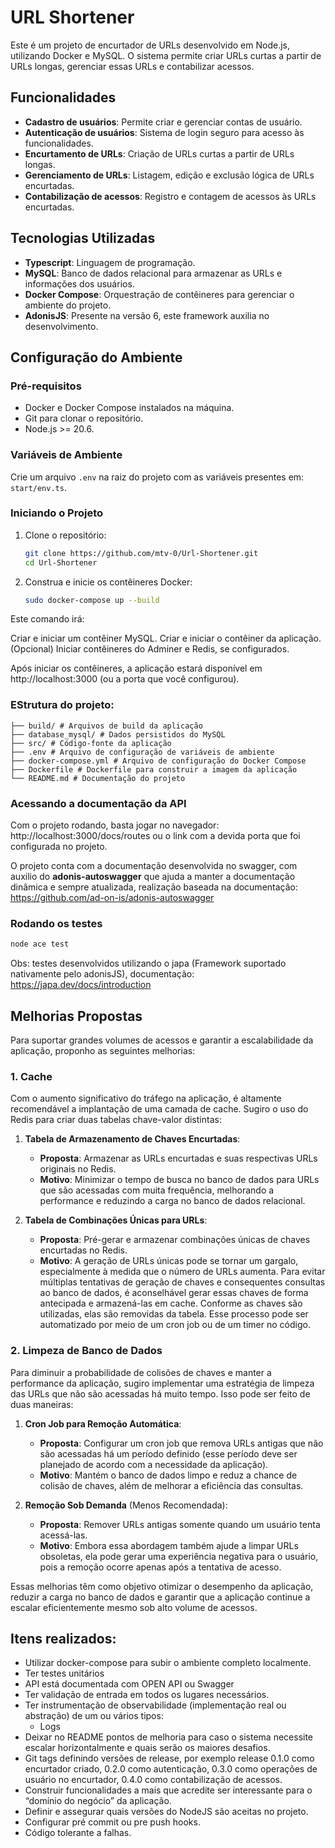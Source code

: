 # URL Shortener

Este é um projeto de encurtador de URLs desenvolvido em Node.js, utilizando Docker e MySQL. O sistema permite criar URLs curtas a partir de URLs longas, gerenciar essas URLs e contabilizar acessos.

## Funcionalidades

- **Cadastro de usuários**: Permite criar e gerenciar contas de usuário.
- **Autenticação de usuários**: Sistema de login seguro para acesso às funcionalidades.
- **Encurtamento de URLs**: Criação de URLs curtas a partir de URLs longas.
- **Gerenciamento de URLs**: Listagem, edição e exclusão lógica de URLs encurtadas.
- **Contabilização de acessos**: Registro e contagem de acessos às URLs encurtadas.

## Tecnologias Utilizadas

- **Typescript**: Linguagem de programação.
- **MySQL**: Banco de dados relacional para armazenar as URLs e informações dos usuários.
- **Docker Compose**: Orquestração de contêineres para gerenciar o ambiente do projeto.
- **AdonisJS**: Presente na versão 6, este framework auxilia no desenvolvimento.

## Configuração do Ambiente

### Pré-requisitos

- Docker e Docker Compose instalados na máquina.
- Git para clonar o repositório.
- Node.js >= 20.6.

### Variáveis de Ambiente

Crie um arquivo `.env` na raiz do projeto com as variáveis presentes em: `start/env.ts`.

### Iniciando o Projeto

1. Clone o repositório:

   ```bash
   git clone https://github.com/mtv-0/Url-Shortener.git
   cd Url-Shortener
   ```

2. Construa e inicie os contêineres Docker:
   ```bash
   sudo docker-compose up --build
   ```

Este comando irá:

Criar e iniciar um contêiner MySQL.
Criar e iniciar o contêiner da aplicação.
(Opcional) Iniciar contêineres do Adminer e Redis, se configurados.

Após iniciar os contêineres, a aplicação estará disponível em http://localhost:3000 (ou a porta que você configurou).

### EStrutura do projeto:

```
├── build/ # Arquivos de build da aplicação
├── database_mysql/ # Dados persistidos do MySQL
├── src/ # Código-fonte da aplicação
├── .env # Arquivo de configuração de variáveis de ambiente
├── docker-compose.yml # Arquivo de configuração do Docker Compose
├── Dockerfile # Dockerfile para construir a imagem da aplicação
└── README.md # Documentação do projeto
```

### Acessando a documentação da API

Com o projeto rodando, basta jogar no navegador: http://localhost:3000/docs/routes ou o link com a devida porta que foi configurada no projeto.

O projeto conta com a documentação desenvolvida no swagger, com auxilio do **adonis-autoswagger** que ajuda a manter a documentação dinâmica e sempre atualizada, realização baseada na documentação: https://github.com/ad-on-is/adonis-autoswagger

### Rodando os testes

```bash
node ace test
```

Obs: testes desenvolvidos utilizando o japa (Framework suportado nativamente pelo adonisJS), documentação: https://japa.dev/docs/introduction

## Melhorias Propostas

Para suportar grandes volumes de acessos e garantir a escalabilidade da aplicação, proponho as seguintes melhorias:

### 1. Cache

Com o aumento significativo do tráfego na aplicação, é altamente recomendável a implantação de uma camada de cache. Sugiro o uso do Redis para criar duas tabelas chave-valor distintas:

1. **Tabela de Armazenamento de Chaves Encurtadas**:

   - **Proposta**: Armazenar as URLs encurtadas e suas respectivas URLs originais no Redis.
   - **Motivo**: Minimizar o tempo de busca no banco de dados para URLs que são acessadas com muita frequência, melhorando a performance e reduzindo a carga no banco de dados relacional.

2. **Tabela de Combinações Únicas para URLs**:
   - **Proposta**: Pré-gerar e armazenar combinações únicas de chaves encurtadas no Redis.
   - **Motivo**: A geração de URLs únicas pode se tornar um gargalo, especialmente à medida que o número de URLs aumenta. Para evitar múltiplas tentativas de geração de chaves e consequentes consultas ao banco de dados, é aconselhável gerar essas chaves de forma antecipada e armazená-las em cache. Conforme as chaves são utilizadas, elas são removidas da tabela. Esse processo pode ser automatizado por meio de um cron job ou de um timer no código.

### 2. Limpeza de Banco de Dados

Para diminuir a probabilidade de colisões de chaves e manter a performance da aplicação, sugiro implementar uma estratégia de limpeza das URLs que não são acessadas há muito tempo. Isso pode ser feito de duas maneiras:

1. **Cron Job para Remoção Automática**:

   - **Proposta**: Configurar um cron job que remova URLs antigas que não são acessadas há um período definido (esse período deve ser planejado de acordo com a necessidade da aplicação).
   - **Motivo**: Mantém o banco de dados limpo e reduz a chance de colisão de chaves, além de melhorar a eficiência das consultas.

2. **Remoção Sob Demanda** (Menos Recomendada):
   - **Proposta**: Remover URLs antigas somente quando um usuário tenta acessá-las.
   - **Motivo**: Embora essa abordagem também ajude a limpar URLs obsoletas, ela pode gerar uma experiência negativa para o usuário, pois a remoção ocorre apenas após a tentativa de acesso.

Essas melhorias têm como objetivo otimizar o desempenho da aplicação, reduzir a carga no banco de dados e garantir que a aplicação continue a escalar eficientemente mesmo sob alto volume de acessos.

## Itens realizados:

- Utilizar docker-compose para subir o ambiente completo localmente.
- Ter testes unitários
- API está documentada com OPEN API ou Swagger
- Ter validação de entrada em todos os lugares necessários.
- Ter instrumentação de observabilidade (implementação real ou abstração) de um ou vários tipos:
  - Logs
- Deixar no README pontos de melhoria para caso o sistema necessite escalar horizontalmente e quais serão os maiores desafios.
- Git tags definindo versões de release, por exemplo release 0.1.0 como encurtador criado, 0.2.0 como autenticação, 0.3.0 como operações de usuário no encurtador, 0.4.0 como contabilização de acessos.
- Construir funcionalidades a mais que acredite ser interessante para o “domínio do negócio” da aplicação.
- Definir e assegurar quais versões do NodeJS são aceitas no projeto.
- Configurar pré commit ou pre push hooks.
- Código tolerante a falhas.
